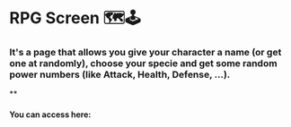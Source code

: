 # RPG Screen 🗺️🕹️

### It's a page that allows you give your character a name (or get one at randomly), choose your specie and get some random power numbers (like Attack, Health, Defense, ...).
**
#### You can access here: 
